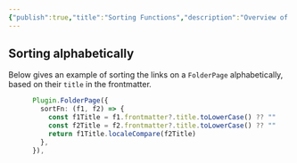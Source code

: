 ```yaml
---
{"publish":true,"title":"Sorting Functions","description":"Overview of frequently requested sorting functions.","created":"2024-10-09T22:16:12.103+02:00","modified":"2024-10-16T21:08:03.566+02:00","cssclasses":"mado-heading"}
---
```



## Sorting alphabetically

Below gives an example of sorting the links on a `FolderPage` alphabetically, based on their `title` in the frontmatter.

```ts title="quartz.config.ts" showLineNumbers{81}
      Plugin.FolderPage({
        sortFn: (f1, f2) => {
          const f1Title = f1.frontmatter?.title.toLowerCase() ?? ""
          const f2Title = f2.frontmatter?.title.toLowerCase() ?? ""
          return f1Title.localeCompare(f2Title)
        },
      }),
```
